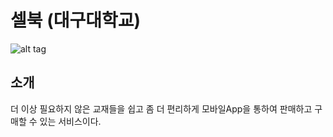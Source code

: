 
# 셀북 (대구대학교)
![alt tag](https://github.com/KimJaeWoos/SellBook-Project/blob/master/unnamed.png)

소개
-------------
 더 이상 필요하지 않은 교재들을 쉽고 좀 더 편리하게 모바일App을 통하여 판매하고 구매할 수 있는 서비스이다.
